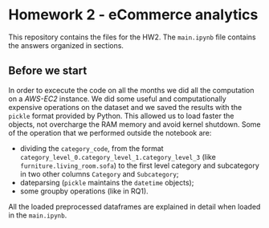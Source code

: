# Homework 2 - eCommerce analytics

This repository contains the files for the HW2. The `main.ipynb` file contains the answers organized in sections.

## Before we start
In order to excecute the code on all the months we did all the computation on a *AWS-EC2* instance. We did some useful and computationally expensive operations on the dataset and we saved the results with the `pickle` format provided by Python. This allowed us to load faster the objects, not overcharge the RAM memory and avoid kernel shutdown. Some of the operation that we performed outside the notebook are:
- dividing the `category_code`, from the format `category_level_0.category_level_1.category_level_3` (like `furniture.living_room.sofa`) to the first level category and subcategory in two other columns `Category` and `Subcategory`;
- dateparsing (`pickle` maintains the `datetime` objects);
- some groupby operations (like in RQ1).

All the loaded preprocessed dataframes are explained in detail when loaded in the `main.ipynb`.
